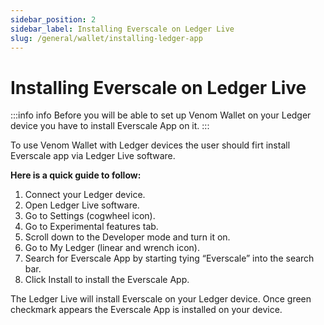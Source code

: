 ```yaml
---
sidebar_position: 2
sidebar_label: Installing Everscale on Ledger Live
slug: /general/wallet/installing-ledger-app
---
```


# Installing Everscale on Ledger Live

:::info info
Before you will be able to set up Venom Wallet on your Ledger device you have to install Everscale App on it.
:::

 To use Venom Wallet with Ledger devices the user should firt install Everscale app via Ledger Live software. 

 
 **Here is a quick guide to follow:**
1.  Connect your Ledger device.
2.  Open Ledger Live software.
3.  Go to Settings (cogwheel icon).
4.  Go to Experimental features tab.
5.  Scroll down to the Developer mode and turn it on.
6.  Go to My Ledger (linear and wrench icon).
7.  Search for Everscale App by starting tying “Everscale” into the search bar.
8.  Click Install to install the Everscale App.

The Ledger Live will install Everscale on your Ledger device. Once green checkmark appears the Everscale App is installed on your device.
